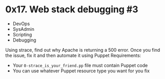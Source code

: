 # 0x17. Web stack debugging #3
- DevOps
- SysAdmin
- Scripting
- Debugging

Using strace, find out why Apache is returning a 500 error. Once you find the issue, fix it and then automate it using Puppet
Requirements:

- Your `0-strace_is_your_friend.pp` file must contain Puppet code
- You can use whatever Puppet resource type you want for you fix
